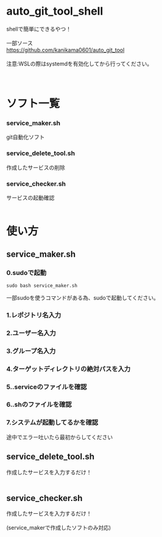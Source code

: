 # auto_git_tool_shell
shellで簡単にできるやつ！  
<br>
一部ソース  
https://github.com/kanikama0601/auto_git_tool  
<br>
注意:WSLの際はsystemdを有効化してから行ってください。  
<br>
<br>
# ソフト一覧
### service_maker.sh
git自動化ソフト  
### service_delete_tool.sh
作成したサービスの削除  
### service_checker.sh
サービスの起動確認  
<br>
# 使い方
## service_maker.sh
### 0.sudoで起動
```
sudo bash service_maker.sh  
```
一部sudoを使うコマンドがある為、sudoで起動してください。  
### 1.レポジトリ名入力
### 2.ユーザー名入力
### 3.グループ名入力
### 4.ターゲットディレクトリの絶対パスを入力
### 5..serviceのファイルを確認
### 6..shのファイルを確認
### 7.システムが起動してるかを確認
途中でエラー吐いたら最初からしてください
<br>
## service_delete_tool.sh  
作成したサービスを入力するだけ！  
<br>
## service_checker.sh  
作成したサービスを入力するだけ！  
<br>
(service_makerで作成したソフトのみ対応)  
